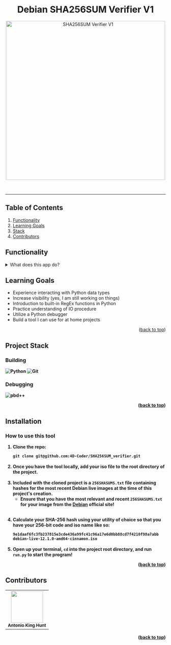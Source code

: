 <!-- top -->
<a id="top"></a>

<!-- Opening -->
<br />
<div align="center">
<h1>Debian SHA256SUM Verifier V1</h1>
  <p align="center">
    <img src="https://blog.ironlinux.com.br/wp-content/uploads/2023/06/sha256sum.png" alt="SHA256SUM Verifier V1" width="500px">
  </p>
</div>
<br>
<hr>
<div align="center">
  <!-- Description -->
</div>

<!-- TABLE OF CONTENTS -->
<h2>Table of Contents</h2>

  <ol>
    <li><a href="#functionality">Functionality</a></li>
    <li><a href="#learning_goals">Learning Goals</a></li>
    <li><a href="#stack">Stack</a></li>
    <li><a href="#contributors">Contributors</a></li>
  </ol>

<!-- INSPIRATION -->
<h2 id="functionality">Functionality</h2>
<details>
  <summary>What does this app do?</summary>
  <p>
    A SHA256SUM hash key can be generated by running a 256-bit algorithm over an ISO image containing a linux distribution to cross check it's validity. While consuming a Debian distribution should only be done through an official developer portal to begin with, running a checksum will increase confidence that the image is legitimate. This program is designed to streamline this cross-checking process in order to deliver immediate feedback on the quality of your image.
  </p>
</details>

<h2 id="learning_goals">Learning Goals</h2>
  <ul>
    <li>Experience interacting with Python data types</li>
    <li>Increase visibility (yes, I am still working on things)</li>
    <li>Introduction to built-in RegEx functions in Python</li>
    <li>Practice understanding of IO procedure</li>
    <li>Utilize a Python debugger</li>
    <li>Build a tool I can use for at home projects</li>
  </ul>

<p align="right">(<a href="#top">back to top</a>)</p>

<!-- Built With -->
<!-- Icons found @ https://simpleicons.org/ -->

<h2 id="stack">Project Stack</h2>

<h3><strong>Building<strong></h3>
  
![Python](https://img.shields.io/badge/python-3776AB?style=for-the-badge&logo=Python&logoColor=yellow)
![Git](https://img.shields.io/badge/git-4B0082.svg?style=for-the-badge&logo=git&logoColor=white)

<h3><strong>Debugging<strong></h3>

![pbd++](https://img.shields.io/badge/pbd++-CC342D.svg?style=for-the-badge&logo=Pry&logoColor=white)

<p align="right">(<a href="#top">back to top</a>)</p>

<!-- Installation -->
<h2 id="installation">Installation</h2>

<h3>How to use this tool</h3>
<ol>
  <li>
    <p>Clone the repo:</p>
    <code>git clone git@github.com:4D-Coder/SHA256SUM_verifier.git</code>
  </li>
  <br>
  <li>
    Once you have the tool locally, add your iso file to the root directory of the project.
  </li>
  <br>
  <li>
      Included with the cloned project is a <code>256SHASUMS.txt</code> file containing hashes for the most recent Debian live images at the time of this project's creation.
    <ul>
      <li>
        Ensure that you have the most relevant and recent <code>256SHASUMS.txt</code> for your image from the <a href="https://cdimage.debian.org/images/">Debian</a> official site!
      </li>
    </ul>
  </li>
  <br>
  <li>
    <p>Calculate your SHA-256 hash using your utility of choice so that you have your 256-bit code and iso name like so:</p>
    <code>9e1daaf6fc3fb237815e3cde436a99fc41c96a17e6d0bb88cd7f4210f98a7abb  debian-live-12.1.0-amd64-cinnamon.iso</code>
  </li>
  <br>
  <li>
    Open up your terminal, <code>cd</code> into the project root directory, and run <code>run.py</code> to start the program! 
  </li>
</ol>

<p align="right">(<a href="#top">back to top</a>)</p>

<!-- Contributors -->
<h2 id="contributors">Contributors</h2>
<table>
  <tr>
    <td align="center">
      <a href="https://github.com/4D-Coder"><img src="https://avatars.githubusercontent.com/u/89714398?v=4" width="100px;" alt=""/><br /><sub><b>Antonio King Hunt</b></sub></a><br />
    </td>

</table>
<p align="right">(<a href="#top">back to top</a>)</p>
